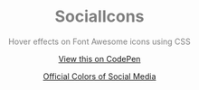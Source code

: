 <!DOCTYPE html>
<html>
<head>
<script src="https://kit.fontawesome.com/f7187ce1e1.js" crossorigin="anonymous"></script>
<style>
  .fa-github{
	transition: all .2s ease-in-out;
}
.fa-github:hover{
	color: #333;
	transform: scale(1.3);
}
.fa-facebook{
	transition: all .2s ease-in-out;
}
.fa-facebook:hover {
	color: #1877f2;
	transform: scale(1.3);
}
.fa-instagram{
	transition: all .2s ease-in-out;
}
.fa-instagram:hover {
	color: #c32aa3;
	transform: scale(1.3);
}
.fa-twitter{
	transition: all .2s ease-in-out;
}
.fa-twitter:hover {
	color: #1da1f2;
	transform: scale(1.3);
}
.fa-linkedin-in{
	transition: all .2s ease-in-out;
}
.fa-linkedin-in:hover {
	color: #0a66c2;
	transform: scale(1.3);
}
.fa-youtube{
	transition: all .2s ease-in-out;
}
.fa-youtube:hover {
	color: #ff0000;
	transform: scale(1.3);
}

i {
  letter-spacing: 10px;
  padding: 2cm 0cm 1cm 0cm;
  font-size: 49px;
}

</style>
<body style="text-align:center">

<a style="color:grey;text-decoration: none;" href="https://github.com/KPDMadhuka"><i class="fab fa-github"></i></a>
  
<a style="color:grey;text-decoration: none;" href="https://www.linkedin.com/in/kpdmadhuka/"><i class="fab fa-linkedin-in"></i></a>

<a style="color:grey;text-decoration: none;" href="https://www.facebook.com/KPDMadhuka"><i class="fab fa-facebook"></i></a>

<a style="color:grey;text-decoration: none;" href="https://www.instagram.com/KPDMadhuka/"><i class="fab fa-instagram"></i></a>

<a style="color:grey;text-decoration: none;" href="http://twitter.com/KPDMadhuka"><i class="fab fa-twitter" style="font-size: 49px;"></i></a>

<a style="color:grey;text-decoration: none;" href="https://www.youtube.com/KPDMadhuka/"><i class="fab fa-youtube"></i>
# SocialIcons
Hover effects on Font Awesome icons using CSS

<a href ="https://codepen.io/kpdushanmaduka/pen/jadeoO">View this on CodePen</a>

<a href ="https://www.lockedownseo.com/social-media-colors/">Official Colors of Social Media</a>
</body>
	</html>

